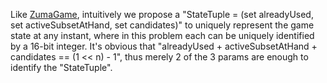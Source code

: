 Like [ZumaGame](https://github.com/genxium/Leetcode/tree/master/p488_Zuma_Game), intuitively we propose a "StateTuple = (set<int> alreadyUsed, set<int> activeSubsetAtHand, set<int> candidates)" to uniquely represent the game state at any instant, where in this problem each can be uniquely identified by a 16-bit integer. It's obvious that "alreadyUsed + activeSubsetAtHand + candidates == (1 << n) - 1", thus merely 2 of the 3 params are enough to identify the "StateTuple".
